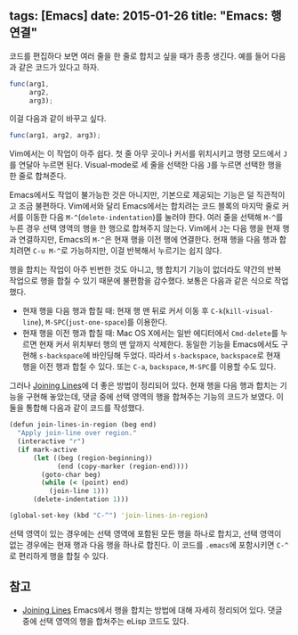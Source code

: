 tags: [Emacs]
date: 2015-01-26
title: "Emacs: 행 연결"
---
코드를 편집하다 보면 여러 줄을 한 줄로 합치고 싶을 때가 종종 생긴다. 예를 들어 다음과 같은 코드가 있다고 하자.

```js
func(arg1,
     arg2,
     arg3);
```

이걸 다음과 같이 바꾸고 싶다.

```js
func(arg1, arg2, arg3);
```
<!--more-->

Vim에서는 이 작업이 아주 쉽다. 첫 줄 아무 곳이나 커서를 위치시키고 명령 모드에서 `J`를 연달아 누르면 된다. Visual-mode로 세 줄을 선택한 다음 `J`를 누르면 선택한 행을 한 줄로 합쳐준다.

Emacs에서도 작업이 불가능한 것은 아니지만, 기본으로 제공되는 기능은 덜 직관적이고 조금 불편하다. Vim에서와 달리 Emacs에서는 합치려는 코드 블록의 마지막 줄로 커서를 이동한 다음 `M-^`(`delete-indentation`)를 눌러야 한다. 여러 줄을 선택해 `M-^`를 누른 경우 선택 영역의 행을 한 행으로 합쳐주지 않는다. Vim에서 `J`는 다음 행을 현재 행과 연결하지만, Emacs의 `M-^`은 현재 행을 이전 행에 연결한다. 현재 행을 다음 행과 합치려면 `C-u M-^`로 가능하지만, 이걸 반복해서 누르기는 쉽지 않다.

행을 합치는 작업이 아주 빈번한 것도 아니고, 행 합치기 기능이 없더라도 약간의 반복 작업으로 행을 합칠 수 있기 때문에 불편함을 감수했다. 보통은 다음과 같은 식으로 작업했다.

* 현재 행을 다음 행과 합칠 때: 현재 행 맨 뒤로 커서 이동 후 `C-k`(`kill-visual-line`), `M-SPC`(`just-one-space`)를 이용한다.
* 현재 행을 이전 행과 합칠 때: Mac OS X에서는 일반 에디터에서 `Cmd-delete`를 누르면 현재 커서 위치부터 행의 맨 앞까지 삭제한다. 동일한 기능을 Emacs에서도 구현해 `s-backspace`에 바인딩해 두었다. 따라서 `s-backspace`, `backspace`로 현재 행을 이전 행과 합칠 수 있다. 또는 `C-a`, `backspace`, `M-SPC`를 이용할 수도 있다.

그러나 [Joining Lines](http://emacsredux.com/blog/2013/05/30/joining-lines/)에 더 좋은 방법이 정리되어 있다. 현재 행을 다음 행과 합치는 기능을 구현해 놓았는데, 댓글 중에 선택 영역의 행을 합쳐주는 기능의 코드가 보였다. 이 둘을 통합해 다음과 같이 코드를 작성했다.

```clojure
(defun join-lines-in-region (beg end)
  "Apply join-line over region."
  (interactive "r")
  (if mark-active
      (let ((beg (region-beginning))
            (end (copy-marker (region-end))))
        (goto-char beg)
        (while (< (point) end)
          (join-line 1)))
      (delete-indentation 1)))

(global-set-key (kbd "C-^") 'join-lines-in-region)
```

선택 영역이 있는 경우에는 선택 영역에 포함된 모든 행을 하나로 합치고, 선택 영역이 없는 경우에는 현재 행과 다음 행을 하나로 합친다. 이 코드를 `.emacs`에 포함시키면 `C-^`로 편리하게 행을 합칠 수 있다.

## 참고
* [Joining Lines](http://emacsredux.com/blog/2013/05/30/joining-lines/)
Emacs에서 행을 합치는 방법에 대해 자세히 정리되어 있다. 댓글 중에 선택 영역의 행을 합쳐주는 eLisp 코드도 있다.
